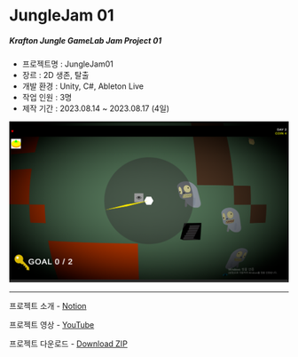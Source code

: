 # JungleJam 01  
##### Krafton Jungle GameLab Jam Project 01  
   
- 프로젝트명 : JungleJam01
- 장르 : 2D 생존, 탈출
- 개발 환경 : Unity, C#, Ableton Live  
- 작업 인원 : 3명
- 제작 기간 : 2023.08.14 ~ 2023.08.17 (4일)
  
![](./썸네일.png)

---
프로젝트 소개 - [Notion](https://www.notion.so/megans0und/W1_-dccaaad5770647339805da16344031b0)  

프로젝트 영상 - [YouTube]()  

프로젝트 다운로드 - [Download ZIP](https://github.com/svcbn/JungleJam01/raw/main/Build.zip)
